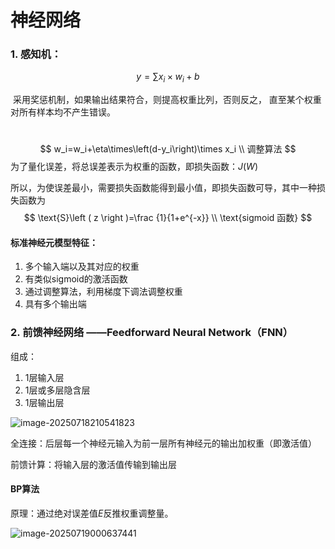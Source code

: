 # 神经网络

### 1. 感知机：

$$
y=\sum x_i\times w_i + b
$$

​	采用奖惩机制，如果输出结果符合，则提高权重比列，否则反之，	直至某个权重对所有样本均不产生错误。

​	
$$
w_i=w_i+\eta\times\left(d-y_i\right)\times x_i
\\ 调整算法
$$
为了量化误差，将总误差表示为权重的函数，即损失函数：$J(W)$

所以，为使误差最小，需要损失函数能得到最小值，即损失函数可导，其中一种损失函数为
$$
\text{S}\left ( z \right )=\frac {1}{1+e^{-x}}
\\ \text{sigmoid 函数}
$$

#### 标准神经元模型特征：

1. 多个输入端以及其对应的权重
2. 有类似sigmoid的激活函数
3. 通过调整算法，利用梯度下调法调整权重
4. 具有多个输出端

### 2.  前馈神经网络 ——Feedforward Neural Network（FNN）

 组成：

1. 1层输入层
2. 1层或多层隐含层
3. 1层输出层

![image-20250718210541823](C:\Users\15958\AppData\Roaming\Typora\typora-user-images\image-20250718210541823.png)

​			全连接：后层每一个神经元输入为前一层所有神经元的输出加权重（即激活值）

前馈计算：将输入层的激活值传输到输出层

#### BP算法

原理：通过绝对误差值$E$反推权重调整量。

![image-20250719000637441](C:\Users\15958\AppData\Roaming\Typora\typora-user-images\image-20250719000637441.png)